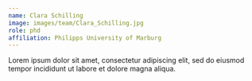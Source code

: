 ```yaml
---
name: Clara Schilling
image: images/team/Clara_Schilling.jpg
role: phd
affiliation: Philipps University of Marburg
---
```


Lorem ipsum dolor sit amet, consectetur adipiscing elit, sed do eiusmod tempor incididunt ut labore et dolore magna aliqua.
